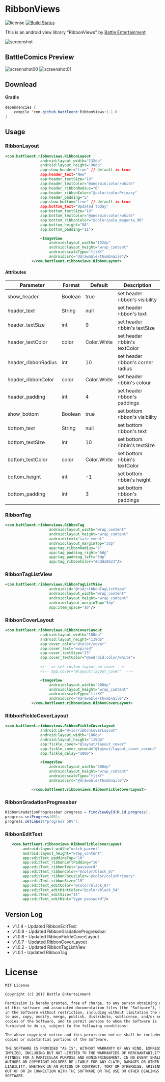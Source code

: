 # RibbonViews
![license](https://img.shields.io/badge/license-MIT%20License-blue.svg)
[![Build Status](https://travis-ci.org/battleent/android-RibbonViews.svg?branch=master)](https://travis-ci.org/battleent/android-RibbonViews) <br>

This is an android view library "RibbonViews" by [Battle Entertainment](https://www.battleent.com/)

![screenshot](https://user-images.githubusercontent.com/24237865/33116641-ea4b1526-cfa8-11e7-8552-5401c6db2607.png) <br>

## BattleComics Preview
![scrennshot00](https://user-images.githubusercontent.com/24237865/33155980-a27600b8-d038-11e7-9043-adfd608d9b97.png)
![screenshot01](https://user-images.githubusercontent.com/24237865/33155979-a24b102e-d038-11e7-8eac-bea1296687f2.png)

## Download
#### Gradle
```java
dependencies {
    compile 'com.github.battleent:RibbonViews:1.1.6
}
```

## Usage
### RibbonLayout
```xml
<com.battleent.ribbonviews.RibbonLayout
                android:layout_width="132dp"
                android:layout_height="90dp"
                app:show_header="true" // default is true
                app:header_text="New"
                app:header_textSize="10"
                app:header_textColor="@android:color/white"
                app:header_ribbonRadius="6"
                app:header_ribbonColor="@color/colorPrimary"
                app:header_padding="5"
                app:show_bottom="true" // default is true
                app:bottom_text="Updated today"
                app:bottom_textSize="10"
                app:bottom_textColor="@android:color/white"
                app:bottom_ribbonColor="@color/pale_magenta_90"
                app:bottom_height="50"
                app:bottom_padding="11">

                <ImageView
                    android:layout_width="132dp"
                    android:layout_height="wrap_content"
                    android:scaleType="fitXY"
                    android:src="@drawable/thumbnail0"/>
            </com.battleent.ribbonviews.RibbonLayout>
```

#### Attributes
Parameter  |  Format  |  Default  |  Description
--- | --- | --- | ---
show_header | Boolean | true | set header ribbon's visibility
header_text | String | null | set header ribbon's text
header_textSize | int | 9 | set header ribbin's textSize
header_textColor | color | Color.White | set header ribbin's textColor
header_ribbonRadius | int | 10 | set header ribbon's corner radius
header_ribbonColor | color | Color.White | set header ribbin's colour
header_padding | int | 4 | set header ribbon's paddings
show_bottom | Boolean | true | set bottom ribbon's visibility
bottom_text | String | null | set bottom ribbon's text
bottom_textSize | int | 10 | set bottom ribbin's textSize
bottom_textColor | color | Color.White | set bottom ribbin's textColor
bottom_height | int | -1 | set bottom ribbin's height
bottom_padding | int | 3 | set bottom ribbon's paddings

### RibbonTag
```xml
<com.battleent.ribbonviews.RibbonTag
                    android:layout_width="wrap_content"
                    android:layout_height="wrap_content"
                    android:text="sale event"
                    android:layout_marginTop="3dp"
                    app:tag_ribbonRadius="5"
                    app:tag_padding_right="6dp"
                    app:tag_padding_left="6dp"
                    app:tag_ribbonColor="#cdda0b23"/>
```

### RibbonTagListView
```xml
<com.battleent.ribbonviews.RibbonTagListView
                    android:id="@+id/ribbonTagListView"
                    android:layout_width="wrap_content"
                    android:layout_height="wrap_content"
                    android:layout_marginTop="3dp"
                    app:item_space="10"/>
```

### RibbonCoverLayout
```xml
<com.battleent.ribbonviews.RibbonCoverLayout
                android:layout_width="180dp"
                android:layout_height="119dp"
                app:cover_color="@color/cover"
                app:cover_text="expired"
                app:cover_textSize="23"
                app:cover_textColor="@android:color/white">
    
                <!-- or set custom layout on cover -->
                <!-- app:cover="@layout/layout_cover"  -->

                <ImageView
                    android:layout_width="200dp"
                    android:layout_height="wrap_content"
                    android:scaleType="fitXY"
                    android:src="@drawable/thumbnail0"/>
            </com.battleent.ribbonviews.RibbonCoverLayout>
```

### RibbonFickleCoverLayout
```xml
<com.battleent.ribbonviews.RibbonFickleCoverLayout
                android:id="@+id/ribbonCoverLayout"
                android:layout_width="180dp"
                android:layout_height="119dp"
                app:fickle_cover="@layout/layout_cover"
                app:fickle_cover_second="@layout/layout_cover_second"
                app:fickle_delay="1000">

                <ImageView
                    android:layout_width="200dp"
                    android:layout_height="wrap_content"
                    android:scaleType="fitXY"
                    android:src="@drawable/thumbnail0"/>

            </com.battleent.ribbonviews.RibbonFickleCoverLayout>
```

### RibbonGradationProgressbar
```java
RibbonGradationProgressbar progress = findViewById(R.id.progress);
progress.setProgress(65);
progress.setLabel("progress 50%");
```

### RibbonEditText
```xml
   <com.battleent.ribbonviews.RibbonFickleCoverLayout
        android:layout_width="match_parent"
        android:layout_height="wrap_content"
        app:editText_paddingTop="10"
        app:editText_ribbonLeftPadding="10"
        app:editText_ribbonText="password"
        app:editText_ribbonColor="@color/black_87"
        app:editText_ribbonFocusColor="@color/colorPrimary"
        app:editText_ribbonSize="15"
        app:editText_editColor="@color/black_87"
        app:editText_editHintColor="@color/black_54"
        app:editText_editSize="15"
        app:editText_editHint="type password"/>
```

## Version Log
- v1.1.4 - Updated RibbonEditText
- v1.0.9 - Updated RibbonGradationProgressbar
- v1.0.8 - Updated RibbonFickleCoverLayout
- v1.0.7 - Updated RibbonCoverLayout
- v1.0.2 - Updated RibbonTagListView
- v1.0.1 - Updated RibbonTag

# License
```xml
MIT License

Copyright (c) 2017 Battle Entertainment

Permission is hereby granted, free of charge, to any person obtaining a copy
of this software and associated documentation files (the "Software"), to deal
in the Software without restriction, including without limitation the rights
to use, copy, modify, merge, publish, distribute, sublicense, and/or sell
copies of the Software, and to permit persons to whom the Software is
furnished to do so, subject to the following conditions:

The above copyright notice and this permission notice shall be included in all
copies or substantial portions of the Software.

THE SOFTWARE IS PROVIDED "AS IS", WITHOUT WARRANTY OF ANY KIND, EXPRESS OR
IMPLIED, INCLUDING BUT NOT LIMITED TO THE WARRANTIES OF MERCHANTABILITY,
FITNESS FOR A PARTICULAR PURPOSE AND NONINFRINGEMENT. IN NO EVENT SHALL THE
AUTHORS OR COPYRIGHT HOLDERS BE LIABLE FOR ANY CLAIM, DAMAGES OR OTHER
LIABILITY, WHETHER IN AN ACTION OF CONTRACT, TORT OR OTHERWISE, ARISING FROM,
OUT OF OR IN CONNECTION WITH THE SOFTWARE OR THE USE OR OTHER DEALINGS IN THE
SOFTWARE.
```
